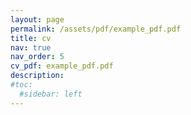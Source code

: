 ```yaml
---
layout: page
permalink: /assets/pdf/example_pdf.pdf
title: cv
nav: true
nav_order: 5
cv_pdf: example_pdf.pdf
description: 
#toc:
  #sidebar: left
---
```


